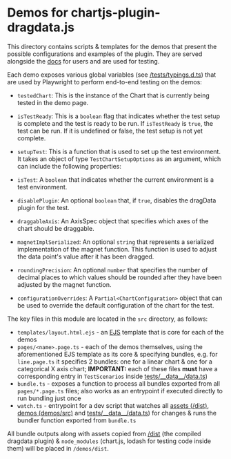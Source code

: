 # Demos for chartjs-plugin-dragdata.js

This directory contains scripts & templates for the demos that present the possible configurations and examples of the plugin. They are served alongside the [docs](TODO) for users and are used for testing.

Each demo exposes various global variables (see [/tests/typings.d.ts](/tests/typings.d.ts)) that are used by Playwright to perform end-to-end testing on the demos:

- `testedChart`: This is the instance of the Chart that is currently being tested in the demo page.

- `isTestReady`: This is a `boolean` flag that indicates whether the test setup is complete and the test is ready to be run. If `isTestReady` is `true`, the test can be run. If it is undefined or false, the test setup is not yet complete.

- `setupTest`: This is a function that is used to set up the test environment. It takes an object of type `TestChartSetupOptions` as an argument, which can include the following properties:

- `isTest`: A `boolean` that indicates whether the current environment is a test environment.

- `disablePlugin`: An optional `boolean` that, if `true`, disables the dragData plugin for the test.

- `draggableAxis`: An AxisSpec object that specifies which axes of the chart should be draggable.

- `magnetImplSerialized`: An optional `string` that represents a serialized implementation of the magnet function. This function is used to adjust the data point's value after it has been dragged.

- `roundingPrecision`: An optional `number` that specifies the number of decimal places to which values should be rounded after they have been adjusted by the magnet function.

- `configurationOverrides`: A `Partial<ChartConfiguration>` object that can be used to override the default configuration of the chart for the test.

The key files in this module are located in the `src` directory, as follows:

- `templates/layout.html.ejs` - an [EJS](https://ejs.co/) template that is core for each of the demos
- `pages/<name>.page.ts` - each of the demos themselves, using the aforementioned EJS template as its core & specifying bundles, e.g. for `line.page.ts` it specifies 2 bundles: one for a linear chart & one for a categorical X axis chart; **IMPORTANT:** each of these files **must** have a corresponding entry in `TestScenarios` inside [tests/\_\_data\_\_/data.ts](/tests/__data__/data.ts))
- `bundle.ts` - exposes a function to process all bundles exported from all `pages/*.page.ts` files; also works as an entrypoint if executed directly to run bundling just once
- `watch.ts` - entrypoint for a dev script that watches all [assets (/dist)](/dist), [demos (demos/src)](/demos/src/) and [tests/\_\_data\_\_/data.ts](/tests/__data__/data.ts)) for changes & runs the bundler function exported from `bundle.ts`

All bundle outputs along with assets copied from [/dist](/dist) (the compiled dragdata plugin) & `node_modules` (chart.js, lodash for testing code inside them) will be placed in `/demos/dist`.
